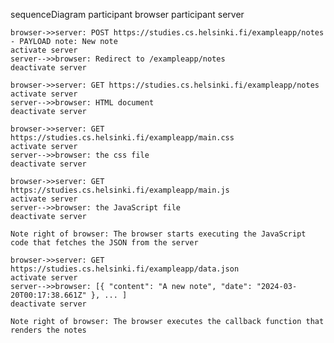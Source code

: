 sequenceDiagram
participant browser
participant server

    browser->>server: POST https://studies.cs.helsinki.fi/exampleapp/notes - PAYLOAD note: New note
    activate server
    server-->>browser: Redirect to /exampleapp/notes
    deactivate server

    browser->>server: GET https://studies.cs.helsinki.fi/exampleapp/notes
    activate server
    server-->>browser: HTML document
    deactivate server

    browser->>server: GET https://studies.cs.helsinki.fi/exampleapp/main.css
    activate server
    server-->>browser: the css file
    deactivate server

    browser->>server: GET https://studies.cs.helsinki.fi/exampleapp/main.js
    activate server
    server-->>browser: the JavaScript file
    deactivate server

    Note right of browser: The browser starts executing the JavaScript code that fetches the JSON from the server

    browser->>server: GET https://studies.cs.helsinki.fi/exampleapp/data.json
    activate server
    server-->>browser: [{ "content": "A new note", "date": "2024-03-20T00:17:38.661Z" }, ... ]
    deactivate server

    Note right of browser: The browser executes the callback function that renders the notes
